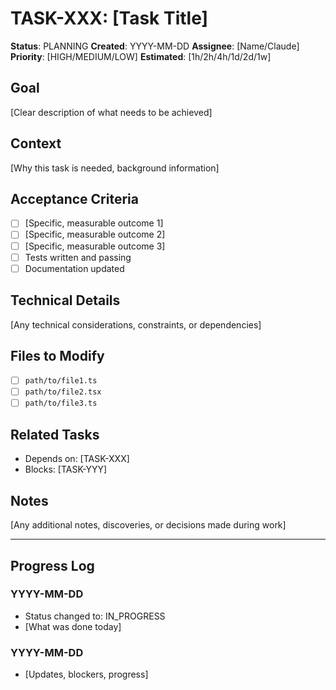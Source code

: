 # TASK-XXX: [Task Title]

**Status**: PLANNING
**Created**: YYYY-MM-DD
**Assignee**: [Name/Claude]
**Priority**: [HIGH/MEDIUM/LOW]
**Estimated**: [1h/2h/4h/1d/2d/1w]

## Goal
[Clear description of what needs to be achieved]

## Context
[Why this task is needed, background information]

## Acceptance Criteria
- [ ] [Specific, measurable outcome 1]
- [ ] [Specific, measurable outcome 2]
- [ ] [Specific, measurable outcome 3]
- [ ] Tests written and passing
- [ ] Documentation updated

## Technical Details
[Any technical considerations, constraints, or dependencies]

## Files to Modify
- [ ] `path/to/file1.ts`
- [ ] `path/to/file2.tsx`
- [ ] `path/to/file3.ts`

## Related Tasks
- Depends on: [TASK-XXX]
- Blocks: [TASK-YYY]

## Notes
[Any additional notes, discoveries, or decisions made during work]

---

## Progress Log

### YYYY-MM-DD
- Status changed to: IN_PROGRESS
- [What was done today]

### YYYY-MM-DD
- [Updates, blockers, progress]